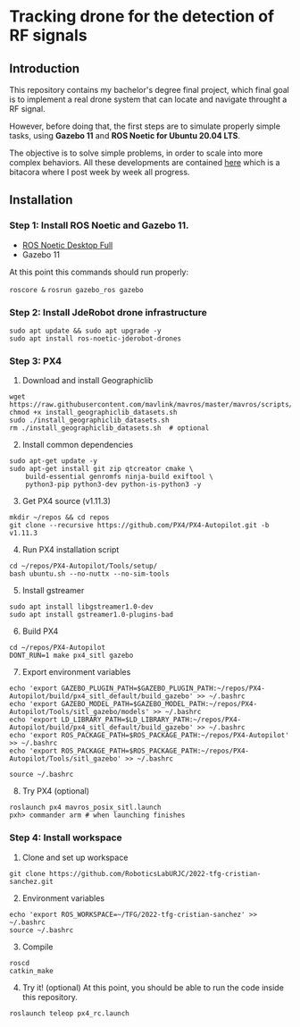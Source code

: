 # Tracking drone for the detection of RF signals

## Introduction

This repository contains my bachelor's degree final project, which final goal is to implement a real drone system that can locate and navigate throught a RF signal.

However, before doing that, the first steps are to simulate properly simple tasks, using **Gazebo 11** and **ROS Noetic for Ubuntu 20.04 LTS**.

The objective is to  solve simple problems, in order to scale into more complex behaviors. All these developments are contained [here](https://roboticslaburjc.github.io/2022-tfg-cristian-sanchez/) which is a bitacora where I post week by week all progress.

## Installation

### Step 1: Install ROS Noetic and Gazebo 11.

- [ROS Noetic Desktop Full](http://wiki.ros.org/noetic/Installation/Ubuntu)
- Gazebo 11

At this point this commands should run properly:

`roscore &`
`rosrun gazebo_ros gazebo`

### Step 2: Install JdeRobot drone infrastructure

```
sudo apt update && sudo apt upgrade -y
sudo apt install ros-noetic-jderobot-drones
```

### Step 3: PX4

1. Download and install Geographiclib
```
wget https://raw.githubusercontent.com/mavlink/mavros/master/mavros/scripts/install_geographiclib_datasets.sh
chmod +x install_geographiclib_datasets.sh
sudo ./install_geographiclib_datasets.sh
rm ./install_geographiclib_datasets.sh  # optional
```

2. Install common dependencies
```
sudo apt-get update -y
sudo apt-get install git zip qtcreator cmake \
    build-essential genromfs ninja-build exiftool \
    python3-pip python3-dev python-is-python3 -y
```

3. Get PX4 source (v1.11.3)
```
mkdir ~/repos && cd repos
git clone --recursive https://github.com/PX4/PX4-Autopilot.git -b v1.11.3
```

4. Run PX4 installation script
```
cd ~/repos/PX4-Autopilot/Tools/setup/
bash ubuntu.sh --no-nuttx --no-sim-tools
```

5. Install gstreamer
```
sudo apt install libgstreamer1.0-dev
sudo apt install gstreamer1.0-plugins-bad
```

6. Build PX4
```
cd ~/repos/PX4-Autopilot
DONT_RUN=1 make px4_sitl gazebo
```

7. Export environment variables
```
echo 'export GAZEBO_PLUGIN_PATH=$GAZEBO_PLUGIN_PATH:~/repos/PX4-Autopilot/build/px4_sitl_default/build_gazebo' >> ~/.bashrc
echo 'export GAZEBO_MODEL_PATH=$GAZEBO_MODEL_PATH:~/repos/PX4-Autopilot/Tools/sitl_gazebo/models' >> ~/.bashrc
echo 'export LD_LIBRARY_PATH=$LD_LIBRARY_PATH:~/repos/PX4-Autopilot/build/px4_sitl_default/build_gazebo' >> ~/.bashrc    
echo 'export ROS_PACKAGE_PATH=$ROS_PACKAGE_PATH:~/repos/PX4-Autopilot' >> ~/.bashrc
echo 'export ROS_PACKAGE_PATH=$ROS_PACKAGE_PATH:~/repos/PX4-Autopilot/Tools/sitl_gazebo' >> ~/.bashrc
    
source ~/.bashrc
```

8. Try PX4 (optional)
```
roslaunch px4 mavros_posix_sitl.launch
pxh> commander arm # when launching finishes
```

### Step 4: Install workspace

1. Clone and set up workspace

```
git clone https://github.com/RoboticsLabURJC/2022-tfg-cristian-sanchez.git
```

2. Environment variables

```
echo 'export ROS_WORKSPACE=~/TFG/2022-tfg-cristian-sanchez' >> ~/.bashrc
source ~/.bashrc
```

3. Compile

```
roscd
catkin_make
```

4. Try it! (optional)
At this point, you should be able to run the code inside this repository.

```
roslaunch teleop px4_rc.launch
```


